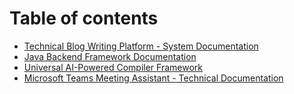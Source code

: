 # Table of contents

* [Technical Blog Writing Platform - System Documentation](README.md)
* [Java Backend Framework Documentation](java-backend-framework-documentation.md)
* [Universal AI-Powered Compiler Framework](universal-ai-powered-compiler-framework.md)
* [Microsoft Teams Meeting Assistant - Technical Documentation](microsoft-teams-meeting-assistant-technical-documentation.md)
